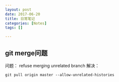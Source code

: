 ```yaml
---
layout: post
date: 2017-06-20
title: 日常笔记
categories: [Notes]
tags: []

---
```


## git merge问题
问题： refuse merging unrelated branch
解决：
```
git pull origin master --allow-unrelated-histories
```